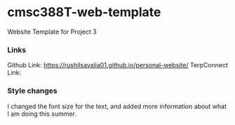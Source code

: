 # cmsc388T-web-template

Website Template for Project 3

### Links
Github Link: https://rushilsavalia01.github.io/personal-website/
TerpConnect Link: 

### Style changes
I changed the font size for the text, and added more information about what I am doing this summer.
